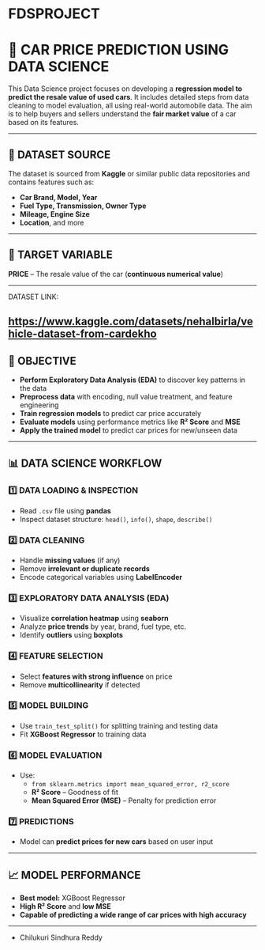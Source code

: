 # FDSPROJECT
# 🚗 **CAR PRICE PREDICTION USING DATA SCIENCE**

This Data Science project focuses on developing a **regression model to predict the resale value of used cars**. It includes detailed steps from data cleaning to model evaluation, all using real-world automobile data. The aim is to help buyers and sellers understand the **fair market value** of a car based on its features.

---

## 📌 **DATASET SOURCE**

The dataset is sourced from **Kaggle** or similar public data repositories and contains features such as:

- **Car Brand, Model, Year**
- **Fuel Type, Transmission, Owner Type**
- **Mileage, Engine Size**
- **Location**, and more

---

## 🎯 **TARGET VARIABLE**

**PRICE** – The resale value of the car (**continuous numerical value**)

---

DATASET LINK:

https://www.kaggle.com/datasets/nehalbirla/vehicle-dataset-from-cardekho
---

## 🎯 **OBJECTIVE**

- **Perform Exploratory Data Analysis (EDA)** to discover key patterns in the data
- **Preprocess data** with encoding, null value treatment, and feature engineering
- **Train regression models** to predict car price accurately
- **Evaluate models** using performance metrics like **R² Score** and **MSE**
- **Apply the trained model** to predict car prices for new/unseen data

---

## 📊 **DATA SCIENCE WORKFLOW**

### 1️⃣ **DATA LOADING & INSPECTION**
- Read `.csv` file using **pandas**
- Inspect dataset structure: `head()`, `info()`, `shape`, `describe()`

### 2️⃣ **DATA CLEANING**
- Handle **missing values** (if any)
- Remove **irrelevant or duplicate records**
- Encode categorical variables using **LabelEncoder**

### 3️⃣ **EXPLORATORY DATA ANALYSIS (EDA)**
- Visualize **correlation heatmap** using **seaborn**
- Analyze **price trends** by year, brand, fuel type, etc.
- Identify **outliers** using **boxplots**

### 4️⃣ **FEATURE SELECTION**
- Select **features with strong influence** on price
- Remove **multicollinearity** if detected

### 5️⃣ **MODEL BUILDING**
- Use `train_test_split()` for splitting training and testing data
- Fit **XGBoost Regressor** to training data

### 6️⃣ **MODEL EVALUATION**
- Use:
  - `from sklearn.metrics import mean_squared_error, r2_score`
  - **R² Score** – Goodness of fit
  - **Mean Squared Error (MSE)** – Penalty for prediction error

### 7️⃣ **PREDICTIONS**
- Model can **predict prices for new cars** based on user input

---

## 📈 **MODEL PERFORMANCE**

- **Best model:** XGBoost Regressor
- **High R² Score** and **low MSE**
- **Capable of predicting a wide range of car prices with high accuracy**

---

- Chilukuri Sindhura Reddy
